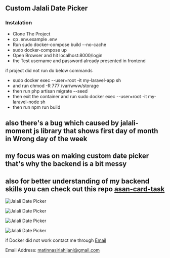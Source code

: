 ## Custom Jalali Date Picker

### Instalation
- Clone The Project
- cp .env.example .env
- Run sudo docker-compose build --no-cache
- sudo docker-compose up
- Open Browser and hit localhost:8000/login
- the Test username and password already presented in frontend

if project did not run do below commands

- sudo docker exec --user=root -it my-laravel-app sh
- and run chmod -R 777 /var/www/storage
- then run php artisan migrate --seed
- then exit the container and run sudo docker exec --user=root -it my-laravel-node sh
- then run npm run build

## also there's a bug which caused by jalali-moment js library that shows first day of month in Wrong day of the week

## my focus was on making custom date picker that's why the backend is a bit messy

## also for better understanding of my backend skills you can check out this repo [asan-card-task](https://github.com/matt-1996/asan-card-task)

![Jalali Date Picker](https://github.com/matt-1996/vue-custom-jalali-datePicker/blob/main/public/images/1.png?raw=true)

![Jalali Date Picker](https://github.com/matt-1996/vue-custom-jalali-datePicker/blob/main/public/images/2.png?raw=true)

![Jalali Date Picker](https://github.com/matt-1996/vue-custom-jalali-datePicker/blob/main/public/images/3.png?raw=true)

![Jalali Date Picker](https://github.com/matt-1996/vue-custom-jalali-datePicker/blob/main/public/images/4.png?raw=true)

if Docker did not work contact me through [Email](mailto:matinnasirlahijani@gmail.com) 

Email Address: [matinnasirlahijani@gmail.com](mailto:matinnasirlahijani@gmail.com)
